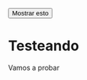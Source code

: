 <button class="section" target="testeando" show="Mostrar" hide="Ocultar">
Mostrar esto
</button>

# Testeando
Vamos a probar